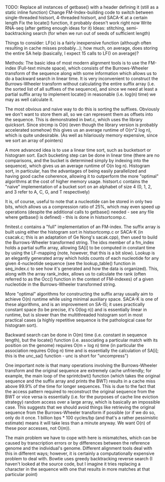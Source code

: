 TODO:
Replace all instances of getbase() with a header defining it (still as a
static inline function)
Change FM-Index-building code to switch between single-threaded histsort,
4-threaded histsort, and SACA-K at a certain length
Fix the locate() function, it probably doesn't work right now
Write RNA-seq (after getting enough ideas for it)
Ideas: stitching, semi-backtracking search (for when we run out of seeds
of sufficient length)

Things to consider:
LF(x) is a fairly inexpensive function (although often resulting in cache
misses probably...); how much, on average, does storing the entire SA help
(basically, I expect 15 calls to LF() on average)?

Methods:
The basic idea of most modern alignment tools is to use the FM-index (Full-text
minute space), which consists of the Burrows-Wheeler transform of the sequence
along with some information which allows us to do a backward search in linear
time. It is very inconvenient to construct the Burrows-Wheeler transform without
calculating the entire suffix array (i.e. the sorted list of all suffixes of the
sequence), and since we need at least a partial suffix array to implement
locate() in reasonable (i.e. log(n) time) we may as well calculate it.

The most obvious and naive way to do this is sorting the suffixes. Obviously we
don't want to store them all, so we can represent them as offsets into the
sequence. This is demonstrated in bwt.c, which uses the library quicksort. Since
strcmp is O(n) (even though the library version is probably accelerated somehow)
this gives us an average runtime of O(n^2 log n), which is quite undesirable.
(As well as hilariously memory expensive, since we sort an array of pointers)

A more advanced idea is to use a linear time sort, such as bucketsort or
histogram sort. Each bucketing step can be done in linear time (there are no
comparisons, and the bucket is determined simply by indexing into the sequence),
which gives us an average runtime of O(n log n). Histogram sort, in particular,
has the advantages of being easily parallelized and having good cache coherence,
allowing it to outperform the more "optimal" algorithms at the cost of higher
memory usage. histsort.c contains the "naive" implementation of a bucket sort
on an alphabet of size 4 (0, 1, 2, and 3 refer to A, C, G, and T respectively)

It is, of course, useful to note that a nucleotide can be stored in only two
bits, which allows us a compression ratio of 25%, which may even speed up
operations (despite the additional calls to getbase() needed - see any file
where getbase() is defined) - this is done in histsortcomp.c.

fmitest.c contains a "full" implementation of an FM-index. The suffix array
is built using either the histogram sort in histsortcomp.c or SACA-K (in
csacak.c; this is an adaptation of Ge Nong's sacak.cpp), then used to build the
Burrows-Wheeler transformed string. The idxs member of a fm_index holds a
partial suffix array, allowing SA[i] to be computed in constant time by using
the LF-mapping (note, however, that this is a bit slow). Lookup is an elegantly
generated array which holds counts of each nucleotide for any given 4-nucleotide
sequence (see the lookup_table() function in seq_index.c to see how it's
generated and how the data is organized). This, along with the array rank_index,
allows us to calculate the rank (often referred to as the Occ() function in
the context of FM-indexes) of a given nucleotide in the Burrows-Wheeler
transformed string.

More "optimal" algorithms for constructing the suffix array usually aim to
achieve O(n) runtime while using minimal auxiliary space. SACA-K is one of these
algorithms, and is an improvement on SA-IS; it uses practically constant space
(to be precise, it's O(log n)) and is essentially linear in runtime, but is
slower than the multithreaded histogram sort in most practical cases (a highly
repetitive sequence is the pathological case for histogram sort).

Backward search can be done in O(m) time (i.e. constant in sequence length), but
the locate() function (i.e. associating a particular match with its position
on the genome) requires O(m + log n) time (in particular the association
requires O(log n) time and is essentially the calculation of SA[i]; this is
the unc_sa() function - unc is short for "uncompress")

One important note is that many operations involving the Burrows-Wheeler
transform and the original sequence are extremely cache unfriendly; for example,
the main loop of the sprintcbwt() function (which takes the original sequence
and the suffix array and prints the BWT) results in a cache miss above 99.9% of
the time for longer sequences. This is due to the fact that the access pattern
required to reconstruct the original sequence from the BWT or vice versa is
essentially (i.e. for the purposes of cache line eviction strategy) random
access over a large array, which is basically an impossible case. This suggests
that we should avoid things like retrieving the original sequence from the
Burrows-Wheeler transform if possible (or if we do so, only do it once.
1 billion bps * 100 cycles/bp (and that's a rather pessimistic estimate) means
it will take less than a minute anyway. We want O(n) of these poor accesses,
not O(m)).

The main problem we have to cope with here is mismatches, which can be caused
by transcription errors or by differences between the reference genome and
the individual's genome. Different alignment tools deal with this in different
ways; however, it is certainly a computationally expensive problem to deal with.
Bowtie uses greedy backtracking reverse search (I haven't looked at the source
code, but I imagine it tries replacing a character in the sequence with one
that results in more matches at that particular point)